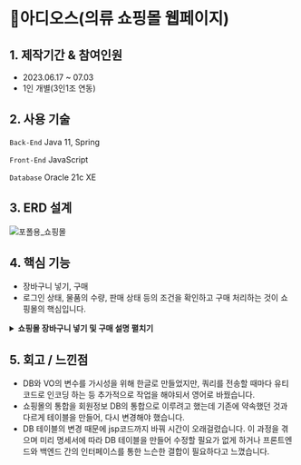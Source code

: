 # 👕아디오스(의류 쇼핑몰 웹페이지)
## 1. 제작기간 & 참여인원
- 2023.06.17 ~ 07.03
- 1인 개별(3인1조 연동)
  
## 2. 사용 기술
`Back-End` Java 11, Spring

`Front-End` JavaScript

`Database` Oracle 21c XE

## 3. ERD 설계
![포폴용_쇼핑몰](https://github.com/user-attachments/assets/62932768-24e5-4921-936b-649edf1f1771)


## 4. 핵심 기능
- 장바구니 넣기, 구매
- 로그인 상태, 물품의 수량, 판매 상태 등의 조건을 확인하고 구매 처리하는 것이 쇼핑몰의 핵심입니다.

<details>
<summary><b>쇼핑몰 장바구니 넣기 및 구매 설명 펼치기</b></summary>

<!-- summary 아래 한칸 공백 두어야함 -->
- <장바구니 넣기>와 <구매>기능의 시퀀스 다이어그램입니다.
    - 쇼핑몰를 이용하기 위해서는 당행 계좌조회와 달리 외부DB에 접속해서 데이터를 전달받아야 했고 그러려면 동일인 여부를 판단할 사용자 정보 확인이 필요했습니다.
    - 대부분의 은행에서 휴대폰 본인인증을 통해 연동하는 것에 착안하여 본 프로젝트에서도 이름, 생년월일, 휴대폰번호가 동일한 경우 동일인으로 판단하려 했으나 여러 제약상황으로 인해 [아이디]를 전달하여 조회하였습니다.
   ![포폴용_장바구니 구매_시퀀스](https://github.com/user-attachments/assets/33ac930b-5204-4fcc-8ab7-50606b17a5ae)


</details>

## 5. 회고 / 느낀점
- DB와 VO의 변수를 가시성을 위해 한글로 만들었지만, 쿼리를 전송할 때마다 유티코드로 인코딩 하는 등 추가적으로 작업을 해야되서 영어로 바꿨습니다.
- 쇼핑몰의 통합을 회원정보 DB의 통합으로 이루려고 했는데 기존에 약속했던 것과 다르게 테이블을 만들어, 다시 변경해야 했습니다.
- DB 테이블의 변경 때문에 jsp코드까지 바꿔 시간이 오래걸렸습니다. 이 과정을 겪으며 미리 명세서에 따라 DB 테이블을 만들어 수정할 필요가 없게 하거나 프론트엔드와 백엔드 간의 인터페이스를 통한 느슨한 결합이 필요하다고 느꼈습니다.
